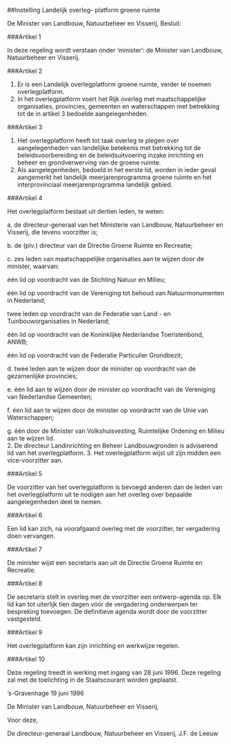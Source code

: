 <meta http-equiv='Content-Type' content='text/html; charset=utf-8' />

##Instelling Landelijk overleg- platform groene ruimte

De Minister van Landbouw, Natuurbeheer en Visserij,  Besluit:     

###Artikel  1  

In deze regeling wordt verstaan onder ’minister’: de Minister van Landbouw, Natuurbeheer en Visserij.  

###Artikel  2  

1.  Er is een Landelijk overlegplatform groene ruimte, verder te noemen overlegplatform.   
2.  In het overlegplatform voert het Rijk overleg met maatschappelijke organisaties, provincies, gemeenten en waterschappen met betrekking tot de in artikel 3 bedoelde aangelegenheden.   

###Artikel  3  

1.  Het overlegplatform heeft tot taak overleg te plegen over aangelegenheden van landelijke betekenis met betrekking tot de beleidsvoorbereiding en de beleidsuitvoering inzake inrichting en beheer en grondverwerving van de groene ruimte.   
2.  Als aangelegenheden, bedoeld in het eerste lid, worden in ieder geval aangemerkt het landelijk meerjarenprogramma groene ruimte en het interprovinciaal meerjarenprogramma landelijk gebied.   

###Artikel  4  

Het overlegplatform bestaat uit dertien leden, te weten: 

a.  de directeur-generaal van het Ministerie van Landbouw, Natuurbeheer en Visserij, die tevens voorzitter is; 

b.  de (plv.) directeur van de Directie Groene Ruimte en Recreatie; 

c.  zes leden van maatschappelijke organisaties aan te wijzen door de minister, waarvan: 

één lid op voordracht van de Stichting Natuur en Milieu; 

één lid op voordracht van de Vereniging tot behoud van Natuurmonumenten in Nederland; 

twee leden op voordracht van de Federatie van Land - en Tuinbouworganisaties in Nederland; 

één lid op voordracht van de Koninklijke Nederlandse Toeristenbond, ANWB; 

één lid op voordracht van de Federatie Particulier Grondbezit; 

d.  twee leden aan te wijzen door de minister op voordracht van de gezamenlijke provincies; 

e.  één lid aan te wijzen door de minister op voordracht van de Vereniging van Nederlandse Gemeenten; 

f.  één lid aan te wijzen door de minister op voordracht van de Unie van Waterschappen; 

g.  één door de Minister van Volkshuisvesting, Ruimtelijke Ordening en Milieu aan te wijzen lid.  
2.  De directeur Landinrichting en Beheer Landbouwgronden is adviserend lid van het overlegplatform. 
3.  Het overlegplatform wijst uit zijn midden een vice-voorzitter aan.  

###Artikel  5  

De voorzitter van het overlegplatform is bevoegd anderen dan de leden van het overlegplatform uit te nodigen aan het overleg over bepaalde aangelegenheden deel te nemen.  

###Artikel  6  

Een lid kan zich, na voorafgaand overleg met de voorzitter, ter vergadering doen vervangen.  

###Artikel  7  

De minister wijst een secretaris aan uit de Directie Groene Ruimte en Recreatie.  

###Artikel  8  

De secretaris stelt in overleg met de voorzitter een ontwerp-agenda op. Elk lid kan tot uiterlijk tien dagen vóór de vergadering onderwerpen ter bespreking toevoegen. De definitieve agenda wordt door de voorzitter vastgesteld.  

###Artikel  9  

Het overlegplatform kan zijn inrichting en werkwijze regelen.  

###Artikel  10  

Deze regeling treedt in werking met ingang van 28 juni 1996. 
Deze regeling zal met de toelichting in de Staatscourant worden geplaatst.   

’s-Gravenhage 
19 juni 1996    

De 
Minister van Landbouw, Natuurbeheer en Visserij, 

Voor deze,

De 
directeur-generaal Landbouw, Natuurbeheer en Visserij,
J.F. de Leeuw    
